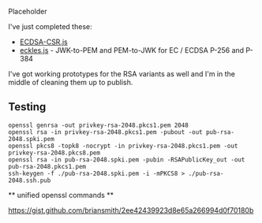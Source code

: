 Placeholder

I've just completed these:

* [ECDSA-CSR.js](https://git.coolaj86.com/coolaj86/ecdsa-csr.js)
* [eckles.js](https://git.coolaj86.com/coolaj86/eckles.js) - JWK-to-PEM and PEM-to-JWK for EC / ECDSA P-256 and P-384

I've got working prototypes for the RSA variants as well and I'm in the middle of cleaning them up to publish.

Testing
-------

```
openssl genrsa -out privkey-rsa-2048.pkcs1.pem 2048
openssl rsa -in privkey-rsa-2048.pkcs1.pem -pubout -out pub-rsa-2048.spki.pem
openssl pkcs8 -topk8 -nocrypt -in privkey-rsa-2048.pkcs1.pem -out privkey-rsa-2048.pkcs8.pem
openssl rsa -in pub-rsa-2048.spki.pem -pubin -RSAPublicKey_out -out pub-rsa-2048.pkcs1.pem
ssh-keygen -f ./pub-rsa-2048.spki.pem -i -mPKCS8 > ./pub-rsa-2048.ssh.pub
```

** unified openssl commands **

https://gist.github.com/briansmith/2ee42439923d8e65a266994d0f70180b
